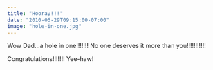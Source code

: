 ```yaml
---
title: "Hooray!!!"
date: "2010-06-29T09:15:00-07:00"
image: "hole-in-one.jpg"
---
```


Wow Dad...a hole in one!!!!!!! No one deserves it more than you!!!!!!!!!!!

Congratulations!!!!!!! Yee-haw!